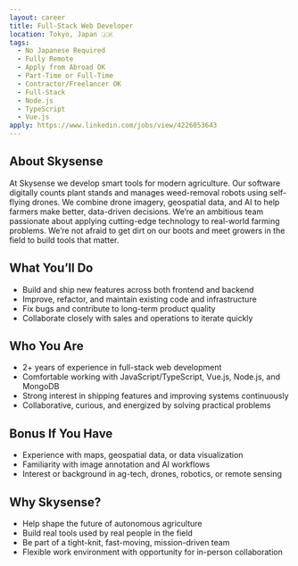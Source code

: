 ```yaml
---
layout: career
title: Full-Stack Web Developer
location: Tokyo, Japan 🇯🇵
tags:
  - No Japanese Required
  - Fully Remote
  - Apply from Abroad OK
  - Part-Time or Full-Time
  - Contractor/Freelancer OK
  - Full-Stack
  - Node.js
  - TypeScript
  - Vue.js
apply: https://www.linkedin.com/jobs/view/4226053643
---
```


## About Skysense
At Skysense we develop smart tools for modern agriculture. Our software digitally counts plant stands and manages weed-removal robots using self-flying drones. We combine drone imagery, geospatial data, and AI to help farmers make better, data-driven decisions. We’re an ambitious team passionate about applying cutting-edge technology to real-world farming problems. We’re not afraid to get dirt on our boots and meet growers in the field to build tools that matter.

## What You’ll Do
- Build and ship new features across both frontend and backend
- Improve, refactor, and maintain existing code and infrastructure
- Fix bugs and contribute to long-term product quality
- Collaborate closely with sales and operations to iterate quickly


## Who You Are
- 2+ years of experience in full-stack web development
- Comfortable working with JavaScript/TypeScript, Vue.js, Node.js, and MongoDB
- Strong interest in shipping features and improving systems continuously
- Collaborative, curious, and energized by solving practical problems

## Bonus If You Have
- Experience with maps, geospatial data, or data visualization
- Familiarity with image annotation and AI workflows
- Interest or background in ag-tech, drones, robotics, or remote sensing

## Why Skysense?
- Help shape the future of autonomous agriculture
- Build real tools used by real people in the field
- Be part of a tight-knit, fast-moving, mission-driven team
- Flexible work environment with opportunity for in-person collaboration
